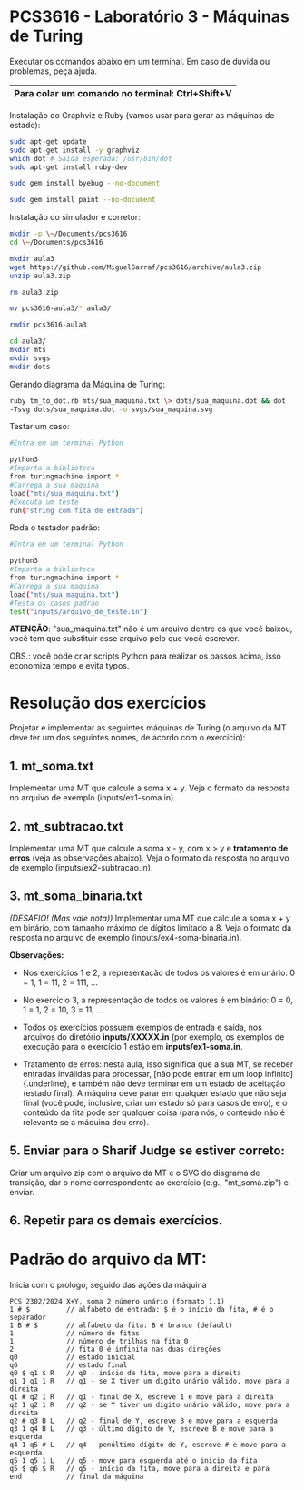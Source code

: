 # PCS3616 - Laboratório 3 - Máquinas de Turing

Executar os comandos abaixo em um terminal. Em caso de dúvida ou
problemas, peça ajuda.

|**Para colar um comando no terminal: Ctrl+Shift+V**|
|---------------------------------------------------|

Instalação do Graphviz e Ruby (vamos usar para gerar as máquinas de
estado):

```bash
sudo apt-get update
sudo apt-get install -y graphviz
which dot # Saída esperada: /usr/bin/dot
sudo apt-get install ruby-dev

sudo gem install byebug --no-document

sudo gem install paint --no-document
```

Instalação do simulador e corretor:

```bash
mkdir -p \~/Documents/pcs3616
cd \~/Documents/pcs3616

mkdir aula3
wget https://github.com/MiguelSarraf/pcs3616/archive/aula3.zip
unzip aula3.zip

rm aula3.zip

mv pcs3616-aula3/* aula3/

rmdir pcs3616-aula3

cd aula3/
mkdir mts
mkdir svgs
mkdir dots
```

Gerando diagrama da Máquina de Turing:

```bash
ruby tm_to_dot.rb mts/sua_maquina.txt \> dots/sua_maquina.dot && dot
-Tsvg dots/sua_maquina.dot -o svgs/sua_maquina.svg
```

Testar um caso:

```bash
#Entra em um terminal Python

python3
#Importa a biblioteca
from turingmachine import *
#Carrega a sua maquina
load("mts/sua_maquina.txt")
#Executa um teste
run("string com fita de entrada")
```

Roda o testador padrão:

```bash
#Entra em um terminal Python

python3
#Importa a biblioteca
from turingmachine import *
#Carrega a sua maquina
load("mts/sua_maquina.txt")
#Testa os casos padrao
test("inputs/arquivo_de_teste.in")
```

**ATENÇÃO**: "sua\_maquina.txt" não é um arquivo dentre os que você
baixou, você tem que substituir esse arquivo pelo que você escrever.

OBS.: você pode criar scripts Python para realizar os passos acima, isso
economiza tempo e evita typos.

# Resolução dos exercícios

Projetar e implementar as seguintes máquinas de Turing (o arquivo da
MT deve ter um dos seguintes nomes, de acordo com o exercício):

## 1.  **mt_soma.txt**

Implementar uma MT que calcule a soma x + y. Veja o formato da
resposta no arquivo de exemplo (inputs/ex1-soma.in).

## 2.  **mt_subtracao.txt**

Implementar uma MT que calcule a soma x - y, com x > y e **tratamento
de erros** (veja as observações abaixo). Veja o formato da resposta no
arquivo de exemplo (inputs/ex2-subtracao.in).

## 3.  **mt_soma_binaria.txt**

*(DESAFIO! (Mas vale nota))* Implementar uma MT que calcule a soma x + y
em binário, com tamanho máximo de dígitos limitado a 8. Veja o formato
da resposta no arquivo de exemplo (inputs/ex4-soma-binaria.in).

**Observações:**

- Nos exercícios 1 e 2, a representação de todos os valores é em
unário: 0 = 1, 1 = 11, 2 = 111, \...

- No exercício 3, a representação de todos os valores é em binário: 0 = 0,
1 = 1, 2 = 10, 3 = 11, ...

- Todos os exercícios possuem exemplos de entrada e saída, nos
arquivos do diretório **inputs/XXXXX.in** (por exemplo, os
exemplos de execução para o exercício 1 estão em
**inputs/ex1-soma.in**.

- Tratamento de erros: nesta aula, isso significa que a sua MT, se
receber entradas inválidas para processar, [não pode entrar em um
loop infinito]{.underline}, e também não deve terminar em um
estado de aceitação (estado final). A máquina deve parar em
qualquer estado que não seja final (você pode, inclusive, criar um
estado só para casos de erro), e o conteúdo da fita pode ser
qualquer coisa (para nós, o conteúdo não é relevante se a máquina
deu erro).

## 5. Enviar para o Sharif Judge **se estiver correto**:

Criar um arquivo zip com o arquivo da MT e o SVG do diagrama de
transição, dar o nome correspondente ao exercício (e.g.,
\"mt_soma.zip\") e enviar.

## 6. Repetir para os demais exercícios.


# Padrão do arquivo da MT:
Inicia com o prologo, seguido das ações da máquina
```ATM
PCS 2302/2024 X+Y, soma 2 número unário (formato 1.1)
1 # $         // alfabeto de entrada: $ é o início da fita, # é o separador
1 B # $       // alfabeto da fita: B é branco (default)
1             // número de fitas
1             // número de trilhas na fita 0
2             // fita 0 é infinita nas duas direções
q0            // estado inicial
q6            // estado final
q0 $ q1 $ R   // q0 - início da fita, move para a direita
q1 1 q1 1 R   // q1 - se X tiver um dígito unário válido, move para a direita
q1 # q2 1 R   // q1 - final de X, escreve 1 e move para a direita
q2 1 q2 1 R   // q2 - se Y tiver um dígito unário válido, move para a direita
q2 # q3 B L   // q2 - final de Y, escreve B e move para a esquerda
q3 1 q4 B L   // q3 - último dígito de Y, escreve B e move para a esquerda
q4 1 q5 # L   // q4 - penúltimo dígito de Y, escreve # e move para a esquerda
q5 1 q5 1 L   // q5 - move para esquerda até o inicio da fita
q5 $ q6 $ R   // q5 - início da fita, move para a direita e para
end           // final da máquina
